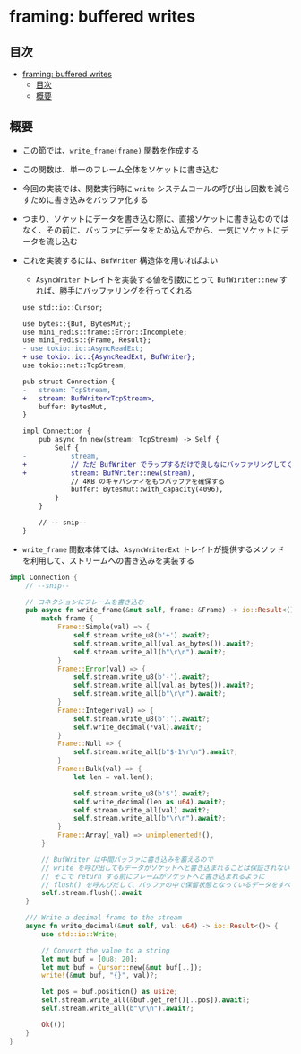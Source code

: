 # framing: buffered writes

## 目次

- [framing: buffered writes](#framing-buffered-writes)
  - [目次](#目次)
  - [概要](#概要)

## 概要

- この節では、`write_frame(frame)` 関数を作成する
- この関数は、単一のフレーム全体をソケットに書き込む

- 今回の実装では、関数実行時に `write` システムコールの呼び出し回数を減らすために書き込みをバッファ化する

- つまり、ソケットにデータを書き込む際に、直接ソケットに書き込むのではなく、その前に、バッファにデータをため込んでから、一気にソケットにデータを流し込む

- これを実装するには、`BufWriter` 構造体を用いればよい
  - `AsyncWriter` トレイトを実装する値を引数にとって `BufWiriter::new` すれば、勝手にバッファリングを行ってくれる

  ```diff
  use std::io::Cursor;

  use bytes::{Buf, BytesMut};
  use mini_redis::frame::Error::Incomplete;
  use mini_redis::{Frame, Result};
  - use tokio::io::AsyncReadExt;
  + use tokio::io::{AsyncReadExt, BufWriter};
  use tokio::net::TcpStream;

  pub struct Connection {
  -   stream: TcpStream,
  +   stream: BufWriter<TcpStream>,
      buffer: BytesMut,
  }

  impl Connection {
      pub async fn new(stream: TcpStream) -> Self {
          Self {
  -           stream,
  +           // ただ BufWriter でラップするだけで良しなにバッファリングしてくれる
  +           stream: BufWriter::new(stream),
              // 4KB のキャパシティをもつバッファを確保する
              buffer: BytesMut::with_capacity(4096),
          }
      }

      // -- snip--
  }
  ```

- `write_frame` 関数本体では、`AsyncWriterExt` トレイトが提供するメソッドを利用して、ストリームへの書き込みを実装する

```rust
impl Connection {
    // --snip--

    // コネクションにフレームを書き込む
    pub async fn write_frame(&mut self, frame: &Frame) -> io::Result<()> {
        match frame {
            Frame::Simple(val) => {
                self.stream.write_u8(b'+').await?;
                self.stream.write_all(val.as_bytes()).await?;
                self.stream.write_all(b"\r\n").await?;
            }
            Frame::Error(val) => {
                self.stream.write_u8(b'-').await?;
                self.stream.write_all(val.as_bytes()).await?;
                self.stream.write_all(b"\r\n").await?;
            }
            Frame::Integer(val) => {
                self.stream.write_u8(b':').await?;
                self.write_decimal(*val).await?;
            }
            Frame::Null => {
                self.stream.write_all(b"$-1\r\n").await?;
            }
            Frame::Bulk(val) => {
                let len = val.len();

                self.stream.write_u8(b'$').await?;
                self.write_decimal(len as u64).await?;
                self.stream.write_all(val).await?;
                self.stream.write_all(b"\r\n").await?;
            }
            Frame::Array(_val) => unimplemented!(),
        }

        // BufWriter は中間バッファに書き込みを蓄えるので
        // write を呼び出してもデータがソケットへと書き込まれることは保証されない
        // そこで return する前にフレームがソケットへと書き込まれるように
        // flush() を呼んびだして、バッファの中で保留状態となっているデータをすべてソケットへと書き込む
        self.stream.flush().await
    }

    /// Write a decimal frame to the stream
    async fn write_decimal(&mut self, val: u64) -> io::Result<()> {
        use std::io::Write;

        // Convert the value to a string
        let mut buf = [0u8; 20];
        let mut buf = Cursor::new(&mut buf[..]);
        write!(&mut buf, "{}", val)?;

        let pos = buf.position() as usize;
        self.stream.write_all(&buf.get_ref()[..pos]).await?;
        self.stream.write_all(b"\r\n").await?;

        Ok(())
    }
}
```
